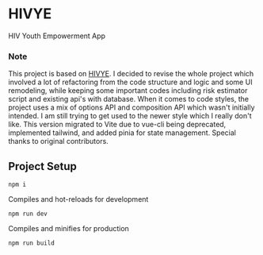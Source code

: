 # HIVYE
HIV Youth Empowerment App

### Note

This project is based on [HIVYE](https://github.com/AaronVillano/Mobile_Application.git).  I decided to revise the whole project which involved a lot of refactoring from the code structure and logic and some UI remodeling, while keeping some important codes including risk estimator script and existing api's with database. When it comes to code styles, the project uses a mix of options API and composition API which wasn't initially intended. I am still trying to get used to the newer style which I really don't like. This version migrated to Vite due to vue-cli being deprecated, implemented tailwind, and added pinia for state management. Special thanks to original contributors.

## Project Setup
```
npm i
```
Compiles and hot-reloads for development
```
npm run dev
```
Compiles and minifies for production
```
npm run build
```
